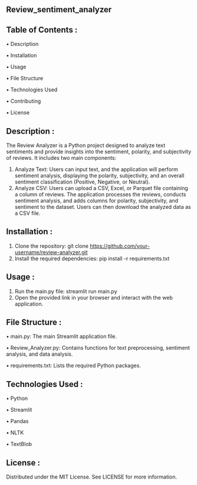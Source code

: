 ## Review_sentiment_analyzer

## Table of Contents :

•	Description

•	Installation

•	Usage

•	File Structure

•	Technologies Used

•	Contributing

•	License


## Description :

The Review Analyzer is a Python project designed to analyze text sentiments and provide insights into the sentiment, polarity, and subjectivity of reviews. It includes two main components:
1.	Analyze Text: Users can input text, and the application will perform sentiment analysis, displaying the polarity, subjectivity, and an overall sentiment classification (Positive, Negative, or Neutral).
2.	Analyze CSV: Users can upload a CSV, Excel, or Parquet file containing a column of reviews. The application processes the reviews, conducts sentiment analysis, and adds columns for polarity, subjectivity, and sentiment to the dataset. Users can then download the analyzed data as a CSV file.

## Installation :
1.	Clone the repository:
git clone https://github.com/your-username/review-analyzer.git 
2.	Install the required dependencies:
pip install -r requirements.txt

## Usage :
1.	Run the main.py file:
streamlit run main.py 
2.	Open the provided link in your browser and interact with the web application.

## File Structure :

•	main.py: The main Streamlit application file.

•	Review_Analyzer.py: Contains functions for text preprocessing, sentiment analysis, and data analysis.

•	requirements.txt: Lists the required Python packages.

## Technologies Used :

•	Python

•	Streamlit

•	Pandas

•	NLTK

•	TextBlob

## License :

Distributed under the MIT License. See LICENSE for more information.

